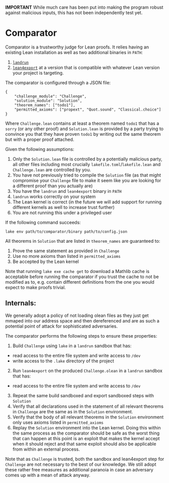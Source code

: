 **IMPORTANT** While much care has been put into making the program robust against malicious inputs, this has not been independently test yet.

# Comparator
Comparator is a trustworthy judge for Lean proofs. It relies having an existing Lean installation as
well as two additional binaries in `PATH`:
1. [`landrun`](https://github.com/Zouuup/landrun)
2. [`lean4export`](https://github.com/leanprover/lean4export/) at a version that is compatible with
   whatever Lean version your project is targeting.

The comparator is configured through a JSON file:
```
{
    "challenge_module": "Challenge",
    "solution_module": "Solution",
    "theorem_names": ["todo1"],
    "permitted_axioms": ["propext", "Quot.sound", "Classical.choice"]
}
```
Where `Challenge.lean` contains at least a theorem named `todo1` that has a `sorry` (or any other proof)
and `Solution.lean` is provided by a party trying to convince you that they have proven `todo1` by
writing out the same theorem but with a proper proof attached.

Given the following assumptions:
1. Only the `Solution.lean` file is controlled by a potentially malicious party, all other files
   including most crucially `lakefile.toml`/`lakefile.lean` and `Challenge.lean` are controlled by
   you.
2. You have not previously tried to compile the `Solution` file (as that might compromise your
   `Challenge` file to make it seem like you are looking for a different proof than you actually are)
3. You have the `landrun` and `lean4export` binary in `PATH`
4. `landrun` works correctly on your system
5. The Lean kernel is correct (in the future we will add support for running different kernels as
   well to increase trust further)
6. You are not running this under a privileged user

If the following command succeeds:
```
lake env path/to/comparator/binary path/to/config.json
```

All theorems in `Solution` that are listed in `theorem_names` are guaranteed to:
1. Prove the same statement as provided in `Challenge`
2. Use no more axioms than listed in `permitted_axioms`
3. Be accepted by the Lean kernel

Note that running `lake exe cache get` to download a Mathlib cache is acceptable before running the
comparator if you trust the cache to not be modified as to, e.g. contain different definitions from
the one you would expect to make proofs trivial.


## Internals:
We generally adopt a policy of not loading olean files as they just get mmaped into our address
space and then dereferenced and are as such a potential point of attack for sophisticated adversaries.

The comparator performs the following steps to ensure these properties:
1. Build `Challenge` using `lake` in a `landrun` sandbox that has:
  - read access to the entire file system and write access to `/dev`
  - write access to the `.lake` directory of the project
2. Run `lean4export` on the produced `Challenge.olean` in a `landrun` sandbox that has:
  - read access to the entire file system and write access to `/dev`
3. Repeat the same build sandboxed and export sandboxed steps with `Solution`
4. Verify that all declarations used in the statement of all relevant theorems in `Challenge`
   are the same as in the `Solution` environment.
5. Verify that the body of all relevant theorems in the `Solution` environment only uses axioms
   listed in `permitted_axioms`
6. Replay the `Solution` environment into the Lean kernel. Doing this within the same process as the
   comparator should be safe as the worst thing that can happen at this point is an exploit that
   makes the kernel accept when it should reject and that same exploit should also be applicable
   from within an external process.

Note that as `Challenge` is trusted, both the sandbox and lean4export step for `Challenge` are not
necessary to the best of our knowledge. We still adopt these rather free measures as additional
paranoia in case an adversary comes up with a mean of attack anyway.
